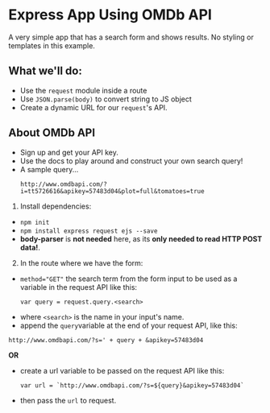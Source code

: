 # Express App Using OMDb API
A very simple app that has a search form and shows results.
No styling or templates in this example.

## What we'll do:

* Use the `request` module inside a route
* Use `JSON.parse(body)` to convert string to JS object
* Create a dynamic URL for our `request`'s API.

## About OMDb API

- Sign up and get your API key.
- Use the docs to play around and construct your own search query!
- A sample query...
  ```
  http://www.omdbapi.com/?i=tt5726616&apikey=57483d04&plot=full&tomatoes=true
  ```

1. Install dependencies:
  - `npm init`
  - `npm install express request ejs --save`
  - **body-parser** is **not needed** here, as its **only needed to read HTTP POST data!**.


2. In the route where we have the form:  
  - `method="GET"` the search term from the form input to be used as a variable in the request API like this:
    ```
    var query = request.query.<search>
    ```
  - where `<search>` is the name in your input's name.
  - append the `query`variable at the end of your request API, like this:
  ```
  http://www.omdbapi.com/?s=' + query + &apikey=57483d04
  ```

  **OR**

  - create a url variable to be passed on the request API like this:
    ```
    var url = `http://www.omdbapi.com/?s=${query}&apikey=57483d04`
    ```
  - then pass the `url` to request.   
